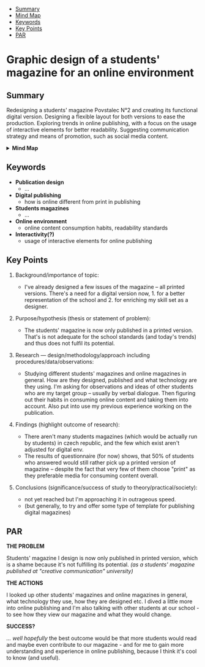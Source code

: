 <!-- Table of Contents, in-page navigation -->

- [Summary](#summary)
- [Mind Map](#mind-map)
- [Keywords](#keywords)
- [Key Points](#key-points)
- [PAR](#par)

# Graphic design of a students' magazine for an online environment


## Summary

Redesigning a students' magazine Povstalec N°2 and creating its functional digital version. Designing a flexible layout for both versions to ease the production. Exploring trends in online publishing, with a focus on the usage of interactive elements for better readability. Suggesting communication strategy and means of promotion, such as social media content.

<!-- Disclosure widget, HTML in Markdown -->

<details>
  <summary><b>Mind Map</b></summary>
  <img alt="Gray box placeholder image, for position only." src="./img/thesis-mind-map.png">
</details>

## Keywords

- **Publication design**
  - …
- **Digital publishing**
  - how is online different from print in publishing
- **Students magazines**
  - …
- **Online environment**
  - online content consumption habits, readability standards 
- **Interactivity(?)**
  - usage of interactive elements for online publishing 

## Key Points


1. Background/importance of topic:
    - I've already designed a few issues of the magazine – all printed versions. There's a need for a digital version now, 1. for a better representation of the school and 2. for enriching my skill set as a designer.
    
2. Purpose/hypothesis (thesis or statement of problem): 
    - The students' magazine is now only published in a printed version. That's is not adequate for the school standards (and today's trends) and thus does not fulfil its potential.
3. Research — design/methodology/approach including procedures/data/observations:
    - Studying different students' magazines and online magazines in general. How are they designed, published and what technology are they using. I'm asking for observations and ideas of other students who are my target group – usually by verbal dialogue. Then figuring out their habits in consuming online content and taking them into account. Also put into use my previous experience working on the publication.
5. Findings (highlight outcome of research): 
    - There aren't many students magazines (which would be actually run by students) in czech republic, and the few which exist aren't adjusted for digital env.
    - The results of questionnaire (for now) shows, that 50% of students who answered would still rather pick up a printed version of magazine – despite the fact that very few of them choose "print" as they preferable media for consuming content overall.
8. Conclusions (significance/success of study to theory/practical/society):
    - not yet reached but I'm approaching it in outrageous speed.
    - (but generally, to try and offer some type of template for publishing digital magazines)

## PAR

**THE PROBLEM**

Students' magazine I design is now only published in printed version, which is a shame because it's not fulfilling its potential. *(as a students' magazine published at "creative communication" university)*

**THE ACTIONS**

I looked up other students' magazines and online magazines in general, what technology they use, how they are designed etc. I dived a little more into online publishing and I'm also talking with other students at our school - to see how they view our magazine and what they would change.

**SUCCESS?**

*... well hopefully*
the best outcome would be that more students would read and maybe even contribute to our magazine - and for me to gain more understanding and experience in online publishing, because I think it's cool to know (and useful).
